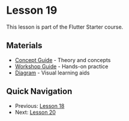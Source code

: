 # Lesson 19

This lesson is part of the Flutter Starter course.

## Materials

- [Concept Guide](./concept.md) - Theory and concepts
- [Workshop Guide](./workshop_19.md) - Hands-on practice
- [Diagram](./diagram.md) - Visual learning aids

## Quick Navigation

- Previous: [Lesson 18](/docs/lessons/lesson-18)
- Next: [Lesson 20](/docs/lessons/lesson-20)
